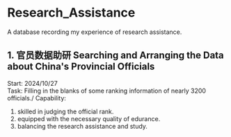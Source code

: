 # Research_Assistance
A database recording my experience of research assistance.
## 1. 官员数据助研 Searching and Arranging the Data about China's Provincial Officials
Start: 2024/10/27 \
Task: Filling in the blanks of some ranking information of nearly 3200 officials./
Capability:
1. skilled in judging the official rank.
2. equipped with the necessary quality of edurance.
3. balancing the research assistance and study.
